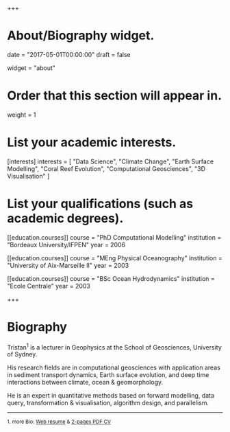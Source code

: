 +++
# About/Biography widget.

date = "2017-05-01T00:00:00"
draft = false

widget = "about"

# Order that this section will appear in.
weight = 1

# List your academic interests.
[interests]
  interests = [
    "Data Science",
    "Climate Change",
    "Earth Surface Modelling",
    "Coral Reef Evolution",
    "Computational Geosciences",
    "3D Visualisation"
  ]

# List your qualifications (such as academic degrees).
[[education.courses]]
  course = "PhD Computational Modelling"
  institution = "Bordeaux University/IFPEN"
  year = 2006

[[education.courses]]
  course = "MEng Physical Oceanography"
  institution = "University of Aix-Marseille II"
  year = 2003

[[education.courses]]
  course = "BSc Ocean Hydrodynamics"
  institution = "Ecole Centrale"
  year = 2003

+++

# Biography

Tristan<sup>1</sup>  is a lecturer in Geophysics at the School of Geosciences, University of Sydney.

His research fields are in computational geosciences with application areas in sediment transport dynamics, Earth surface evolution, and deep time interactions between climate, ocean & geomorphology.

He is an expert in quantitative methods based on forward modelling, data query, transformation & visualisation, algorithm design, and parallelism.
___
<sub>1. more Bio: [Web resume](https://tristansalles.github.io/jsoncv/resume) & [2-pages PDF CV](https://drive.google.com/file/d/0B5Ll4Gai5YJ1dFF6aDZXVFVORXc/view?usp=sharing)</sub>
